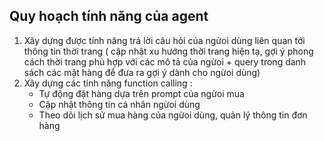 ## Quy hoạch tính năng của agent 
1. Xây dựng được tính năng trả lời câu hỏi của ngừoi dùng liên quan tới thông tin thời trang ( cập nhật xu hướng thời trang hiện tạ, gợi ý phong cách thời trang phù hợp với các mô tả của ngừoi + query trong danh sách các mặt hàng để đưa ra gợi ý dành cho ngừoi dùng) 
2. Xây dựng các tính năng function calling : 
    - Tự động đặt hàng dựa trên prompt của ngừoi mua 
    - Cập nhật thông tin cá nhân ngừoi dùng 
    - Theo dõi lịch sử mua hàng của ngừoi dùng, quản lý thông tin đơn hàng 